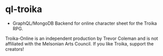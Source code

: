# ql-troika
- GraphQL/MongoDB Backend for online character sheet for the Troika RPG.


Troika-Online is an independent production by Trevor Coleman and is not affiliated with the Melsonian Arts Council. If you like Troika, support the creators!


